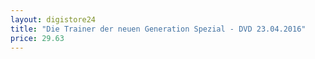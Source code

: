 ```yaml
---
layout: digistore24
title: "Die Trainer der neuen Generation Spezial - DVD 23.04.2016"
price: 29.63
---
```

